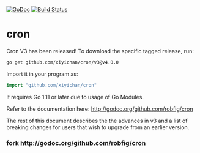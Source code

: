 [![GoDoc](http://godoc.org/github.com/xiyichan/cron?status.png)](http://godoc.org/github.com/xiyichan/cron)
[![Build Status](https://travis-ci.org/xiyichan/cron.svg?branch=master)](https://travis-ci.org/xiyichan/cron)
# cron
Cron V3 has been released!
To download the specific tagged release, run:
```bash
go get github.com/xiyichan/cron/v3@v4.0.0
```
Import it in your program as:
```go
import "github.com/xiyichan/cron"
```
It requires Go 1.11 or later due to usage of Go Modules.

Refer to the documentation here:
http://godoc.org/github.com/robfig/cron

The rest of this document describes the the advances in v3 and a list of
breaking changes for users that wish to upgrade from an earlier version.

### fork http://godoc.org/github.com/robfig/cron

